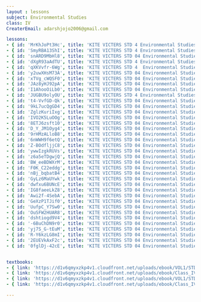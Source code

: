```yaml
--- 
layout : lessons 
subject: Environmental Studies
class: IV
CreaterEmail: adarshjojo2006@gmail.com

lessons: 
- { id: 'MrKhJoPt3Hc', title: 'KITE VICTERS STD 4 Environmental Studies Class 01 (First Bell-ഫസ്റ്റ് ബെല്‍)' }
- { id: 'SmyRBA13ShI', title: 'KITE VICTERS STD 4 Environmental Studies Class 02 (First Bell-ഫസ്റ്റ് ബെല്‍)' }
- { id: 'snARD9MbHl8', title: 'KITE VICTERS STD 04 Environmental Studies Class 03 (First Bell-ഫസ്റ്റ് ബെല്‍)' }
- { id: 'dXgR93aAdTU', title: 'KITE VICTERS STD 4 Environmental Studies Class 04 (First Bell-ഫസ്റ്റ് ബെല്‍)' }
- { id: 'qXKVvfr-6Wg', title: 'KITE VICTERS STD 4  Environmental Studies Class 5 (First Bell-ഫസ്റ്റ് ബെല്‍)' }
- { id: 'y2uwXHsM73A', title: 'KITE VICTERS STD 04 Environmental Studies Class 06 (First Bell-ഫസ്റ്റ് ബെല്‍)' }
- { id: 'xTVg_cWQSF0', title: 'KITE VICTERS STD 04 Environmental Studies Class 7 (First Bell-ഫസ്റ്റ് ബെല്‍)' }
- { id: 'JAz8yHJ92pA', title: 'KITE VICTERS STD 04 Environmental Studies Class 08 (First Bell-ഫസ്റ്റ് ബെല്‍)' }
- { id: 'I1AhooOiLb0', title: 'KITE VICTERS STD 04 Environmental Studies Class 09 (First Bell-ഫസ്റ്റ് ബെല്‍)' }
- { id: 'JUGBU9olyOU', title: 'KITE VICTERS STD 4 Environmental Studies Class 10 (First Bell-ഫസ്റ്റ് ബെല്‍)' }
- { id: 't4-VvfGD-Qk', title: 'KITE VICTERS STD 04 Environmental Studies Class 11 (First Bell-ഫസ്റ്റ് ബെല്‍)' }
- { id: '9kL7ucQgGD4', title: 'KITE VICTERS STD 04 Environmental Studies Class 12 (First Bell-ഫസ്റ്റ് ബെല്‍)' }
- { id: 'ZglzKuriIxg', title: 'KITE VICTERS STD 04 Environmental Studies Class 13 (First Bell-ഫസ്റ്റ് ബെല്‍)' }
- { id: 'IVO2K5LuOOg', title: 'KITE VICTERS STD 04 Environmental Studies Class 14 (First Bell-ഫസ്റ്റ് ബെല്‍)' }
- { id: '8ETJ6zsft10', title: 'KITE VICTERS STD 04 Environmental Studies Class 15 (First Bell-ഫസ്റ്റ് ബെല്‍)' }
- { id: 'D_Y_JM1Oyg4', title: 'KITE VICTERS STD 04 Environmental Studies Class 16 (First Bell-ഫസ്റ്റ് ബെല്‍)' }
- { id: '9rHMzALloB8', title: 'KITE VICTERS STD 04 Environmental Studies Class 17 (First Bell-ഫസ്റ്റ് ബെല്‍)' }
- { id: '6nWWH9f6etQ', title: 'KITE VICTERS STD 04 Environmental Studies Class 18 (First Bell-ഫസ്റ്റ് ബെല്‍)' }
- { id: 'Z-BOdfljjC8', title: 'KITE VICTERS STD 04 Environmental Studies Class 19 (First Bell-ഫസ്റ്റ് ബെല്‍)' }
- { id: 'ywwIzgkRUVs', title: 'KITE VICTERS STD 04 Environmental Studies Class 20 (First Bell-ഫസ്റ്റ് ബെല്‍)' }
- { id: 'z6a5eTDgwjQ', title: 'KITE VICTERS STD 04 Environmental Studies Class 21 (First Bell-ഫസ്റ്റ് ബെല്‍)' }
- { id: 'BW_eeBDWXrM', title: 'KITE VICTERS STD 04 Environmental Studies Class 22 (First Bell-ഫസ്റ്റ് ബെല്‍)' }
- { id: 'F0K_C22eddg', title: 'KITE VICTERS STD 04 Environmental Studies Class 23 (First Bell-ഫസ്റ്റ് ബെല്‍)' }
- { id: 'nBj_bqbatB4', title: 'KITE VICTERS STD 04 Environmental Studies Class 24 (First Bell-ഫസ്റ്റ് ബെല്‍)' }
- { id: 'GyLz6MaUYwk', title: 'KITE VICTERS STD 04 Environmental Studies Class 25 (First Bell-ഫസ്റ്റ് ബെല്‍)' }
- { id: 'dwfxu6BUNcE', title: 'KITE VICTERS STD 04 Environmental Studies Class 26 (First Bell-ഫസ്റ്റ് ബെല്‍)' }
- { id: 'IG8faeeLkZ8', title: 'KITE VICTERS STD 04 Environmental Studies Class 27 (First Bell-ഫസ്റ്റ് ബെല്‍)' }
- { id: 'Awi2f-4SebA', title: 'KITE VICTERS STD 04 Environmental Studies Class 28 (First Bell-ഫസ്റ്റ് ബെല്‍)' }
- { id: 'GeXzP1TJif0', title: 'KITE VICTERS STD 04 Environmental Studies Class 29 (First Bell-ഫസ്റ്റ് ബെല്‍)' }
- { id: 'UufpC_Y7Sw0', title: 'KITE VICTERS STD 04 Environmental Studies Class 30 (First Bell-ഫസ്റ്റ് ബെല്‍)' }
- { id: 'OuSFW2HUAR8', title: 'KITE VICTERS STD 04 Environmental Studies Class 31 (First Bell-ഫസ്റ്റ് ബെല്‍)' }
- { id: 'dshtiogd9V4', title: 'KITE VICTERS STD 04 Environmental Studies Class 32 (First Bell-ഫസ്റ്റ് ബെല്‍)' }
- { id: '-6BuChDN9r0', title: 'KITE VICTERS STD 04 Environmental Studies Class 33 (First Bell-ഫസ്റ്റ് ബെല്‍)' }
- { id: 'yj7S_G-tEuM', title: 'KITE VICTERS STD 04 Environmental Studies Class 34 (First Bell-ഫസ്റ്റ് ബെല്‍)' }
- { id: 'R-Y6kzLG8mI', title: 'KITE VICTERS STD 04 Environmental Studies Class 35 (First Bell-ഫസ്റ്റ് ബെല്‍)' }
- { id: '2EUEVkAxF2c', title: 'KITE VICTERS STD 04 Environmental Studies Class 36 (First Bell-ഫസ്റ്റ് ബെല്‍)' }
- { id: '0fglDj-42cE', title: 'KITE VICTERS STD 04 Environmental Studies Class 37 (First Bell-ഫസ്റ്റ് ബെല്‍)' }


textbooks:
- { link: 'https://d1v6qmyxzkp4v1.cloudfront.net/uploads/ebook/VOL1/STD4/ParisarapadanamEnglish/ParisarapadanamEnglish.pdf', title: 'Environmental studies Part -1' , medium: 'English' }
- { link: 'https://d1v6qmyxzkp4v1.cloudfront.net/uploads/ebook/Class_IV/EVS_E_Vol_II/1-72.pdf', title: 'Environmental studies part -2' , medium: 'English' }
- { link: 'https://d1v6qmyxzkp4v1.cloudfront.net/uploads/ebook/VOL1/STD4/ParisarapadanamMalayalam/ParisarapadanamMalayalam.pdf', title: 'Environmental studies Part -1' , medium: 'Malayalam' }
- { link: 'https://d1v6qmyxzkp4v1.cloudfront.net/uploads/ebook/Class_IV/EVS_M_Vol_II/1-72.pdf', title: 'Environmental studies Part -2' , medium: 'Malayalam' }

--- 
```

